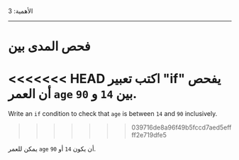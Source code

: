 الأهمية: 3

---

# فحص المدى بين

<<<<<<< HEAD
اكتب تعبير "if" يفحص أن العمر `age` بين `14` و `90`.
=======
Write an `if` condition to check that `age` is between `14` and `90` inclusively.
>>>>>>> 039716de8a96f49b5fccd7aed5effff2e719dfe5

يمكن للعمر `age` أن يكون `14` أو `90`.
